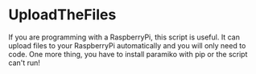 # UploadTheFiles
If you are programming with a RaspberryPi, this script is useful. It can upload files to your RaspberryPi automatically and you will only need to code.
One more thing, you have to install paramiko with pip or the script can't run!
